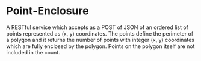 # Point-Enclosure
 A RESTful service which accepts as a POST of JSON of an ordered list of points represented as (x, y) coordinates.  The points define the perimeter of a polygon and it returns the number of points with integer (x, y) coordinates which are fully enclosed by the polygon.  Points on the polygon itself are not included in the count.
